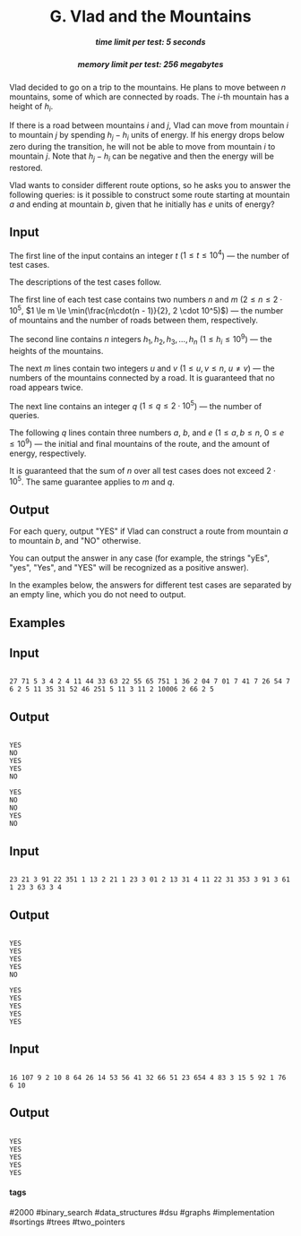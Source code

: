 <h1 style='text-align: center;'> G. Vlad and the Mountains</h1>

<h5 style='text-align: center;'>time limit per test: 5 seconds</h5>
<h5 style='text-align: center;'>memory limit per test: 256 megabytes</h5>

Vlad decided to go on a trip to the mountains. He plans to move between $n$ mountains, some of which are connected by roads. The $i$-th mountain has a height of $h_i$.

If there is a road between mountains $i$ and $j$, Vlad can move from mountain $i$ to mountain $j$ by spending $h_j - h_i$ units of energy. If his energy drops below zero during the transition, he will not be able to move from mountain $i$ to mountain $j$. Note that $h_j - h_i$ can be negative and then the energy will be restored.

Vlad wants to consider different route options, so he asks you to answer the following queries: is it possible to construct some route starting at mountain $a$ and ending at mountain $b$, given that he initially has $e$ units of energy?

## Input

The first line of the input contains an integer $t$ ($1 \le t \le 10^4$) — the number of test cases.

The descriptions of the test cases follow.

The first line of each test case contains two numbers $n$ and $m$ ($2 \le n \le 2 \cdot 10^5$, $1 \le m \le \min(\frac{n\cdot(n - 1)}{2}, 2 \cdot 10^5)$) — the number of mountains and the number of roads between them, respectively.

The second line contains $n$ integers $h_1, h_2, h_3, \dots, h_n$ ($1 \le h_i \le 10^9$) — the heights of the mountains.

The next $m$ lines contain two integers $u$ and $v$ ($1 \le u, v \le n$, $u \ne v$) — the numbers of the mountains connected by a road. It is guaranteed that no road appears twice.

The next line contains an integer $q$ ($1 \le q \le 2 \cdot 10^5$) — the number of queries.

The following $q$ lines contain three numbers $a$, $b$, and $e$ ($1 \le a, b \le n$, $0 \le e \le 10^9$) — the initial and final mountains of the route, and the amount of energy, respectively.

It is guaranteed that the sum of $n$ over all test cases does not exceed $2 \cdot 10^5$. The same guarantee applies to $m$ and $q$.

## Output

For each query, output "YES" if Vlad can construct a route from mountain $a$ to mountain $b$, and "NO" otherwise.

You can output the answer in any case (for example, the strings "yEs", "yes", "Yes", and "YES" will be recognized as a positive answer).

In the examples below, the answers for different test cases are separated by an empty line, which you do not need to output.

## Examples

## Input


```

27 71 5 3 4 2 4 11 44 33 63 22 55 65 751 1 36 2 04 7 01 7 41 7 26 54 7 6 2 5 11 35 31 52 46 251 5 11 3 11 2 10006 2 66 2 5
```
## Output


```

YES
NO
YES
YES
NO

YES
NO
NO
YES
NO

```
## Input


```

23 21 3 91 22 351 1 13 2 21 1 23 3 01 2 13 31 4 11 22 31 353 3 91 3 61 1 23 3 63 3 4
```
## Output


```

YES
YES
YES
YES
NO

YES
YES
YES
YES
YES

```
## Input


```

16 107 9 2 10 8 64 26 14 53 56 41 32 66 51 23 654 4 83 3 15 5 92 1 76 6 10
```
## Output


```

YES
YES
YES
YES
YES

```


#### tags 

#2000 #binary_search #data_structures #dsu #graphs #implementation #sortings #trees #two_pointers 